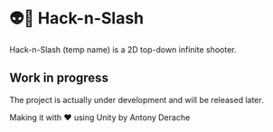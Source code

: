 # 👽🔫 Hack-n-Slash

Hack-n-Slash (temp name) is a 2D top-down infinite shooter.

## Work in progress

The project is actually under development and will be released later.


Making it with ❤️ using Unity by Antony Derache
